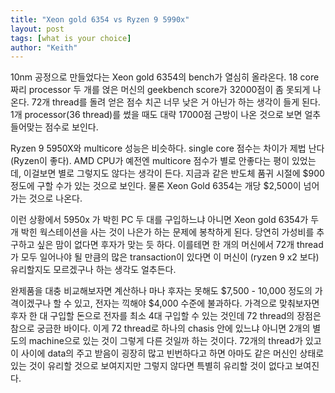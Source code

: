 ```yaml
---
title: "Xeon gold 6354 vs Ryzen 9 5990x"
layout: post
tags: [what is your choice]
author: "Keith"
---
```


10nm 공정으로 만들었다는 Xeon gold 6354의 bench가 열심히 올라온다. 18 core짜리 processor 두 개를 얹은 머신의 geekbench score가 32000점이 좀 못되게 나온다. 72개 thread를 돌려 얻은 점수 치곤 너무 낮은 거 아닌가 하는 생각이 들게 된다. 1개 processor(36 thread)를 썼을 때도 대략 17000점 근방이 나온 것으로 보면 얼추 들어맞는 점수로 보인다.

Ryzen 9 5950X와 multicore 성능은 비슷하다. single core 점수는 차이가 제법 난다 (Ryzen이 좋다). AMD CPU가 예전엔 multicore 점수가 별로 안좋다는 평이 있었는데, 이걸보면 별로 그렇지도 않다는 생각이 든다. 지금과 같은 반도체 품귀 시절에 $900 정도에 구할 수가 있는 것으로 보인다. 물론 Xeon Gold 6354는 개당 $2,500이 넘어가는 것으로 나온다. 

이런 상황에서 5950x 가 박힌 PC 두 대를 구입하느냐 아니면 Xeon gold 6354가 두개 박힌 웍스테이션을 사는 것이 나은가 하는 문제에 봉착하게 된다. 당연히 가성비를 추구하고 싶은 맘이 없다면 후자가 맞는 듯 하다. 이를테면 한 개의 머신에서 72개 thread가 모두 일어나야 될 만큼의 많은 transaction이 있다면 이 머신이 (ryzen 9 x2 보다) 유리할지도 모르겠구나 하는 생각도 얼추든다. 

완제품을 대충 비교해보자면 계산하나 마나 후자는 못해도 $7,500 - 10,000 정도의 가격이겠구나 할 수 있고, 전자는 끽해야 $4,000 수준에 불과하다. 가격으로 맞춰보자면 후자 한 대 구입할 돈으로 전자를 최소 4대 구입할 수 있는 것인데 72 thread의 장점은 참으로 궁금한 바이다. 이게 72 thread로 하나의 chasis 안에 있느냐 아니면 2개의 별도의 machine으로 있는 것이 그렇게 다른 것일까 하는 것이다. 72개의 thread가 있고 이 사이에 data의 주고 받음이 굉장히 많고 빈번하다고 하면 아마도 같은 머신인 상태로 있는 것이 유리할 것으로 보여지지만 그렇지 않다면 특별히 유리할 것이 없다고 보여진다. 
